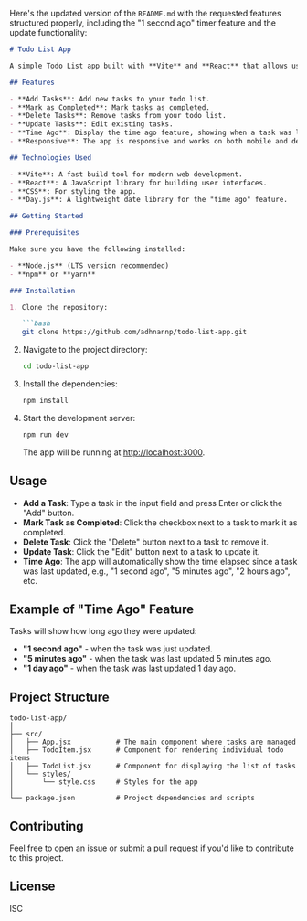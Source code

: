 Here's the updated version of the `README.md` with the requested features structured properly, including the "1 second ago" timer feature and the update functionality:

```markdown
# Todo List App

A simple Todo List app built with **Vite** and **React** that allows users to add, update, mark tasks as completed, and delete tasks, with a "time ago" feature to show when the task was last updated.

## Features

- **Add Tasks**: Add new tasks to your todo list.
- **Mark as Completed**: Mark tasks as completed.
- **Delete Tasks**: Remove tasks from your todo list.
- **Update Tasks**: Edit existing tasks.
- **Time Ago**: Display the time ago feature, showing when a task was last updated (e.g., "1 second ago", "5 minutes ago").
- **Responsive**: The app is responsive and works on both mobile and desktop devices.

## Technologies Used

- **Vite**: A fast build tool for modern web development.
- **React**: A JavaScript library for building user interfaces.
- **CSS**: For styling the app.
- **Day.js**: A lightweight date library for the "time ago" feature.

## Getting Started

### Prerequisites

Make sure you have the following installed:

- **Node.js** (LTS version recommended)
- **npm** or **yarn**

### Installation

1. Clone the repository:

   ```bash
   git clone https://github.com/adhnannp/todo-list-app.git
   ```

2. Navigate to the project directory:

   ```bash
   cd todo-list-app
   ```

3. Install the dependencies:

   ```bash
   npm install
   ```

4. Start the development server:

   ```bash
   npm run dev
   ```

   The app will be running at [http://localhost:3000](http://localhost:3000).

## Usage

- **Add a Task**: Type a task in the input field and press Enter or click the "Add" button.
- **Mark Task as Completed**: Click the checkbox next to a task to mark it as completed.
- **Delete Task**: Click the "Delete" button next to a task to remove it.
- **Update Task**: Click the "Edit" button next to a task to update it.
- **Time Ago**: The app will automatically show the time elapsed since a task was last updated, e.g., "1 second ago", "5 minutes ago", "2 hours ago", etc.

## Example of "Time Ago" Feature

Tasks will show how long ago they were updated:

- **"1 second ago"** - when the task was just updated.
- **"5 minutes ago"** - when the task was last updated 5 minutes ago.
- **"1 day ago"** - when the task was last updated 1 day ago.

## Project Structure

```
todo-list-app/
│
├── src/
│   ├── App.jsx           # The main component where tasks are managed
│   ├── TodoItem.jsx      # Component for rendering individual todo items
│   ├── TodoList.jsx      # Component for displaying the list of tasks
│   └── styles/
│       └── style.css     # Styles for the app
│
└── package.json          # Project dependencies and scripts
```

## Contributing

Feel free to open an issue or submit a pull request if you'd like to contribute to this project.

## License

ISC